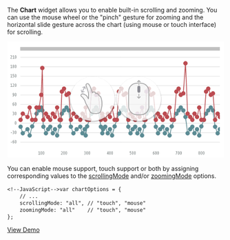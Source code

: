 The **Chart** widget allows you to enable built-in scrolling and zooming. You can use the mouse wheel or the "pinch" gesture for zooming and the horizontal slide gesture across the chart (using mouse or touch interface) for scrolling.

![DevExtreme ChartJS Zooming Scrolling](/images/ChartJS/devextreme-chart-NewZoomScroll.gif)

You can enable mouse support, touch support or both by assigning corresponding values to the [scrollingMode](/api-reference/20%20Data%20Visualization%20Widgets/dxChart/1%20Configuration/scrollingMode.md '/Documentation/ApiReference/Data_Visualization_Widgets/dxChart/Configuration/#scrollingMode') and/or [zoomingMode](/api-reference/20%20Data%20Visualization%20Widgets/dxChart/1%20Configuration/zoomingMode.md '/Documentation/ApiReference/Data_Visualization_Widgets/dxChart/Configuration/#zoomingMode') options.

	<!--JavaScript-->var chartOptions = {
		// ...
		scrollingMode: "all", // "touch", "mouse"
		zoomingMode: "all"    // "touch", "mouse"
	};

<a href="http://js.devexpress.com/Demos/WidgetsGallery/#demo/chartschartsadvancedfeatures011_zoomingwithscroll/" class="button orange small fix-width-155" style="margin-right: 20px;" target="_blank">View Demo</a>